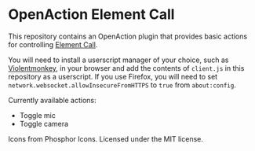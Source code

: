 # OpenAction Element Call

This repository contains an OpenAction plugin that provides basic actions for controlling [Element Call](https://call.element.io).

You will need to install a userscript manager of your choice, such as [Violentmonkey](https://violentmonkey.github.io/), in your browser and add the contents of `client.js` in this repository as a userscript.
If you use Firefox, you will need to set `network.websocket.allowInsecureFromHTTPS` to `true` from `about:config`.

Currently available actions:
- Toggle mic
- Toggle camera

Icons from Phosphor Icons. Licensed under the MIT license.
